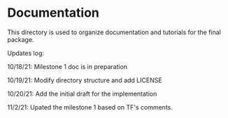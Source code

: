 # Documentation

This directory is used to organize documentation and tutorials for the final package.

Updates log:

10/18/21: Milestone 1 doc is in preparation

10/19/21: Modify directory structure and add LICENSE

10/20/21: Add the initial draft for the implementation

11/2/21: Upated the milestone 1 based on TF's comments.
